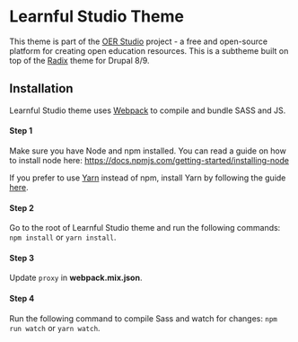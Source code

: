 # Learnful Studio Theme

This theme is part of the [OER Studio](https://github.com/learnfullabs/oerstudio-project) project - a free and open-source platform for creating open education resources.
This is a subtheme built on top of the [Radix](https://www.drupal.org/project/radix) theme for Drupal 8/9.

## Installation

Learnful Studio theme uses [Webpack](https://webpack.js.org) to compile and bundle SASS and JS.

#### Step 1
Make sure you have Node and npm installed.
You can read a guide on how to install node here: https://docs.npmjs.com/getting-started/installing-node

If you prefer to use [Yarn](https://yarnpkg.com) instead of npm, install Yarn by following the guide [here](https://yarnpkg.com/docs/install).

#### Step 2
Go to the root of Learnful Studio theme and run the following commands: `npm install` or `yarn install`.

#### Step 3
Update `proxy` in **webpack.mix.json**.

#### Step 4
Run the following command to compile Sass and watch for changes: `npm run watch` or `yarn watch`.
